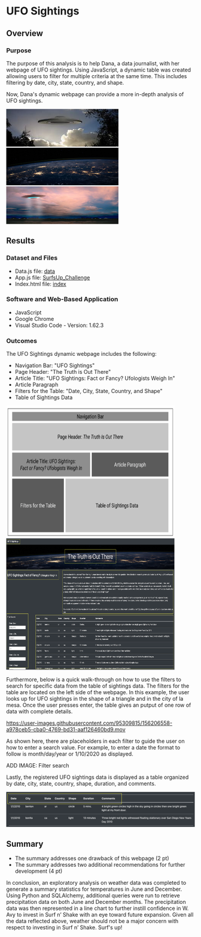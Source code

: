 # UFO Sightings

## Overview

### Purpose

The purpose of this analysis is to help Dana, a data journalist, with her webpage of UFO sightings. Using JavaScript, a dynamic table was created allowing users to filter for multiple criteria at the same time. This includes filtering by date, city, state, country, and shape. 

Now, Dana's dynamic webpage can provide a more in-depth analysis of UFO sightings. 

<p float="left">
  <img src="Readme_Images/UFO.png" width="300" height="100" />
  <img src="Readme_Images/nasa.jpg" width="300" height="100" />
  <img src="Readme_Images/disk.jpg" width="300" height="100" />
</p>

## Results

### Dataset and Files

* Data.js file: [data](../static/js/data.js)
* App.js file: [SurfsUp_Challenge](SurfsUp_Challenge.ipynb)
* Index.html file: [index](index.html)

### Software and Web-Based Application

* JavaScript
* Google Chrome
* Visual Studio Code - Version: 1.62.3

### Outcomes

The UFO Sightings dynamic webpage includes the following:

- Navigation Bar: "UFO Sightings"
- Page Header: "The Truth is Out There"
- Article Title: "UFO Sightings: Fact or Fancy? Ufologists Weigh In"
- Article Paragraph
- Filters for the Table: "Date, City, State, Country, and Shape"
- Table of Sightings Data

<p float="left">
  <img src="Readme_Images/Storyboard.png" width="450" height="350" />
  <img src="Readme_Images/Storyboard_webpage.png" width="450" height="350" /> 
</p>

Furthermore, below is a quick walk-through on how to use the filters to search for specific data from the table of sightings data. The filters for the table are located on the left side of the webpage. In this example, the user looks up for UFO sightings in the shape of a triangle and in the city of la mesa. Once the user presses enter, the table gives an putput of one row of data with complete details. 

https://user-images.githubusercontent.com/95309815/156206558-a978ceb5-cba0-4769-bd31-aaf126460bd9.mov

As shown here, there are placeholders in each filter to guide the user on how to enter a search value. For example, to enter a date the format to follow is month/day/year or 1/10/2020 as displayed.

ADD IMAGE: Filter search

Lastly, the registered UFO sightings data is displayed as a table organized by date, city, state, country, shape, duration, and comments.

![data_columns1](Readme_Images/data_columns1.png)

      
## Summary

* The summary addresses one drawback of this webpage (2 pt)
* The summary addresses two additional recommendations for further development (4 pt)

In conclusion, an exploratory analysis on weather data was completed to generate a summary statistics for temperatures in June and December. Using Python and SQLAlchemy, additional queries were run to retrieve precipitation data on both June and December months. The precipitation data was then represented in a line chart to further instill confidence in W. Avy to invest in Surf n’ Shake with an eye toward future expansion. Given all the data reflected above, weather should not be a major concern with respect to investing in Surf n’ Shake. Surf's up!

